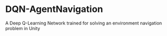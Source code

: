 # DQN-AgentNavigation
A Deep Q-Learning Network trained for solving an environment navigation problem in Unity

